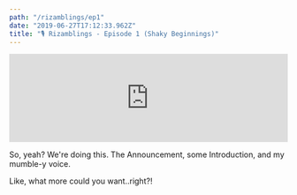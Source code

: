 ```yaml
---
path: "/rizamblings/ep1"
date: "2019-06-27T17:12:33.962Z"
title: "🎙️ Rizamblings - Episode 1 (Shaky Beginnings)"
---
```

<iframe src="https://pods.slantedpress.com/embed/3/377edfc467b457d922414534f896cc34" width="100%" height="160px" style="border:none"></iframe>

So, yeah? We're doing this.
The Announcement, some Introduction, and my mumble-y voice.

Like, what more could you want..right?!